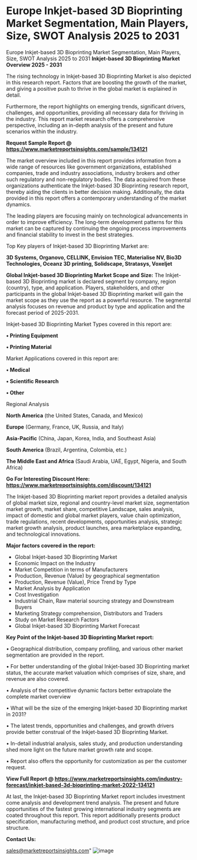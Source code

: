# Europe Inkjet-based 3D Bioprinting Market Segmentation, Main Players, Size, SWOT Analysis 2025 to 2031
Europe Inkjet-based 3D Bioprinting Market Segmentation, Main Players, Size, SWOT Analysis 2025 to 2031
<Strong> Inkjet-based 3D Bioprinting Market Overview 2025 - 2031</strong>

The rising technology in Inkjet-based 3D Bioprinting Market is also depicted in this research report. Factors that are boosting the growth of the market, and giving a positive push to thrive in the global market is explained in detail.

Furthermore, the report highlights on emerging trends, significant drivers, challenges, and opportunities, providing all necessary data for thriving in the industry. This report market research offers a comprehensive perspective, including an in-depth analysis of the present and future scenarios within the industry.

<strong>Request Sample Report @ <a href=https://www.marketreportsinsights.com/sample/134121>https://www.marketreportsinsights.com/sample/134121</a></strong>

The market overview included in this report provides information from a wide range of resources like government organizations, established companies, trade and industry associations, industry brokers and other such regulatory and non-regulatory bodies. The data acquired from these organizations authenticate the Inkjet-based 3D Bioprinting research report, thereby aiding the clients in better decision making. Additionally, the data provided in this report offers a contemporary understanding of the market dynamics.

The leading players are focusing mainly on technological advancements in order to improve efficiency. The long-term development patterns for this market can be captured by continuing the ongoing process improvements and financial stability to invest in the best strategies.

Top Key players of Inkjet-based 3D Bioprinting Market are:

<strong>3D Systems, Organovo, CELLINK, Envision TEC, Materialise NV, Bio3D Technologies, Oceanz 3D printing, Solidscape, Stratasys, Voxeljet</strong>

<strong><b>Global Inkjet-based 3D Bioprinting Market Scope and Size:</b></strong>
The Inkjet-based 3D Bioprinting market is declared segment by company, region (country), type, and application. Players, stakeholders, and other participants in the global Inkjet-based 3D Bioprinting market will gain the market scope as they use the report as a powerful resource. The segmental analysis focuses on revenue and product by type and application and the forecast period of 2025-2031.

Inkjet-based 3D Bioprinting Market Types covered in this report are:

<strong>• Printing Equipment

• Printing Material</strong>

Market Applications covered in this report are:

<strong>• Medical

• Scientific Research

• Other</strong> 

Regional Analysis

<strong>North America</strong> (the United States, Canada, and Mexico)

<strong>Europe</strong> (Germany, France, UK, Russia, and Italy)

<strong>Asia-Pacific</strong> (China, Japan, Korea, India, and Southeast Asia)

<strong>South America</strong> (Brazil, Argentina, Colombia, etc.)

<strong>The Middle East and Africa</strong> (Saudi Arabia, UAE, Egypt, Nigeria, and South Africa)

<strong>Go For Interesting Discount Here: <a href=https://www.marketreportsinsights.com/discount/134121>https://www.marketreportsinsights.com/discount/134121</a></strong>

The Inkjet-based 3D Bioprinting market report provides a detailed analysis of global market size, regional and country-level market size, segmentation market growth, market share, competitive Landscape, sales analysis, impact of domestic and global market players, value chain optimization, trade regulations, recent developments, opportunities analysis, strategic market growth analysis, product launches, area marketplace expanding, and technological innovations.

<strong><b>Major factors covered in the report:</b></strong>
<ul>
  <li>Global Inkjet-based 3D Bioprinting Market </li>
  <li>Economic Impact on the Industry</li>
  <li>Market Competition in terms of Manufacturers</li>
  <li>Production, Revenue (Value) by geographical segmentation</li>
  <li>Production, Revenue (Value), Price Trend by Type</li>
  <li>Market Analysis by Application</li>
  <li>Cost Investigation</li>
  <li>Industrial Chain, Raw material sourcing strategy and Downstream Buyers</li>
  <li>Marketing Strategy comprehension, Distributors and Traders</li>
  <li>Study on Market Research Factors</li>
  <li>Global Inkjet-based 3D Bioprinting Market Forecast</li>
</ul>

<strong><b>Key Point of the Inkjet-based 3D Bioprinting Market report:</b></strong>

• Geographical distribution, company profiling, and various other market segmentation are provided in the report.

• For better understanding of the global Inkjet-based 3D Bioprinting market status, the accurate market valuation which comprises of size, share, and revenue are also covered.

• Analysis of the competitive dynamic factors better extrapolate the complete market overview

• What will be the size of the emerging Inkjet-based 3D Bioprinting market in 2031?

• The latest trends, opportunities and challenges, and growth drivers provide better construal of the Inkjet-based 3D Bioprinting Market.

• In-detail industrial analysis, sales study, and production understanding shed more light on the future market growth rate and scope.

• Report also offers the opportunity for customization as per the customer request.

<strong><b>View Full Report @ <a href=https://www.marketreportsinsights.com/industry-forecast/inkjet-based-3d-bioprinting-market-2022-134121>https://www.marketreportsinsights.com/industry-forecast/inkjet-based-3d-bioprinting-market-2022-134121</a></b></strong>


At last, the Inkjet-based 3D Bioprinting Market report includes investment come analysis and development trend analysis. The present and future opportunities of the fastest growing international industry segments are coated throughout this report. This report additionally presents product specification, manufacturing method, and product cost structure, and price structure.

<strong>Contact Us:</strong>

sales@marketreportsinsights.com"
![image](https://github.com/user-attachments/assets/7b2304f1-4646-464a-b54d-6b7439f7ad03)
